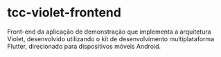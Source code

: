 # tcc-violet-frontend
Front-end da aplicação de demonstração que implementa a arquitetura Violet, desenvolvido utilizando o kit de desenvolvimento multiplataforma Flutter, direcionado para dispositivos móveis Android.
